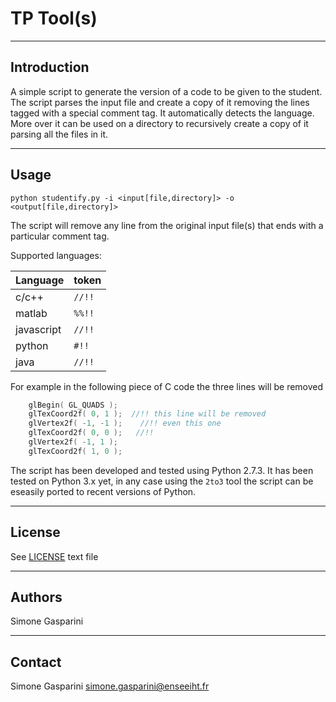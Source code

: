 TP Tool(s)
===========================================

------------
Introduction
------------

A simple script to generate the version of a code to be given to the student. The script parses the input file and create a copy of it removing the lines tagged with a special comment tag. It automatically detects the language. More over it can be used on a directory to recursively create a copy of it parsing all the files in it.


--------
Usage
--------

```shell
python studentify.py -i <input[file,directory]> -o <output[file,directory]>
```
The script will remove any line from the original input file(s) that ends with a particular comment tag.

Supported languages:

| Language   |   token   |
| ---------------- | ------------- | 
| c/c++        |    `//!!`      |
| matlab       |    `%%!!`   |
| javascript   |    `//!!`      |
| python       |    `#!!`      |
| java           |    `//!!`      |

For example in the following piece of C code the three lines will be removed

```c
    glBegin( GL_QUADS );
    glTexCoord2f( 0, 1 );  //!! this line will be removed
    glVertex2f( -1, -1 );    //!! even this one    
    glTexCoord2f( 0, 0 );   //!!   
    glVertex2f( -1, 1 );
    glTexCoord2f( 1, 0 );
```

The script has been developed and tested using Python 2.7.3. It has been tested on Python 3.x yet, in any case using the `2to3` tool the script can be eseasily ported to recent versions of Python.

-------
License
-------

See [LICENSE](LICENSE) text file

-------
Authors
-------

Simone Gasparini


---------
Contact
---------

Simone Gasparini simone.gasparini@enseeiht.fr